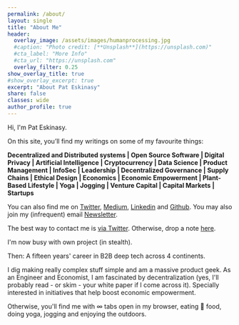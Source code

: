 ```yaml
---
permalink: /about/
layout: single
title: "About Me"
header:
  overlay_image: /assets/images/humanprocessing.jpg
  #caption: "Photo credit: [**Unsplash**](https://unsplash.com)"
  #cta_label: "More Info"
  #cta_url: "https://unsplash.com"
  overlay_filter: 0.25
show_overlay_title: true
#show_overlay_excerpt: true
excerpt: "About Pat Eskinasy"
share: false
classes: wide
author_profile: true  
---
```


Hi, I'm Pat Eskinasy.

On this site, you’ll find my writings on some of my favourite things:

<p class="notice">
  <strong>Decentralized and Distributed systems | Open Source Software | Digital Privacy | Artificial Intelligence | Cryptocurrency | Data Science | Product Management | InfoSec | Leadership | Decentralized Governance | Supply Chains | Ethical Design | Economics | Economic Empowerment | Plant-Based Lifestyle | Yoga | Jogging | Venture Capital | Capital Markets | Startups</strong>
</p>

You can also find me on [Twitter](https://twitter.com/celue), [Medium](https://medium.com/@celue), [Linkedin](https://linkedin.com/in/pateskinasy) and [Github](https://github.com/pateskinasy). You may also join my (infrequent) email [Newsletter](https://upscri.be/611534).

The best way to contact me is [via Twitter](https://twitter.com/celue). Otherwise, drop a note [here](/contact).

I'm now busy with own project (in stealth).

Then: A fifteen years' career in B2B deep tech across 4 continents.

I dig making really complex stuff simple and am a massive product geek. As an Engineer and Economist, I am fascinated by decentralization (yes, I'll probably read - or skim - your white paper if I come across it). Specially interested in initiatives that help boost economic empowerment.

Otherwise, you'll find me with ∞ tabs open in my browser, eating 🌱 food, doing yoga, jogging and enjoying the outdoors.

<!--
<lastBuildDate>
Last Build: {{ site.time | date_to_rfc822 }}
</lastBuildDate>
-->
